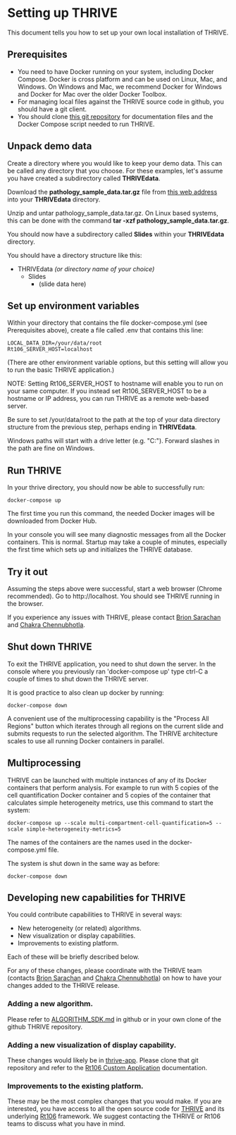 # Setting up THRIVE
This document tells you how to set up your own local installation of THRIVE.

## Prerequisites
* You need to have Docker running on your system, including Docker Compose.  Docker is cross platform and can be used on Linux, Mac, and Windows. On Windows and Mac, we recommend Docker for Windows and Docker for Mac over the older Docker Toolbox.
* For managing local files against the THRIVE source code in github, you should have a git client.
* You should clone [this git repository](https://github.com/thrive-itcr/thrive) for documentation files and the Docker Compose script needed to run THRIVE.  

## Unpack demo data
Create a directory where you would like to keep your demo data.  This can be called any directory that you choose.  For these examples, let's assume you have created a subdirectory called **THRIVEdata**.

Download the **pathology_sample_data.tar.gz** file from [this web address](https://pitt.box.com/shared/static/dkcp4fshs3qid258kyh1w497n2320fij.gz) into your **THRIVEdata** directory.

Unzip and untar pathology_sample_data.tar.gz.  On Linux based systems, this can be done with the command **tar -xzf pathology_sample_data.tar.gz**.

You should now have a subdirectory called **Slides** within your **THRIVEdata** directory.

You should have a directory structure like this:
* THRIVEdata *(or directory name of your choice)*
  - Slides
    - (slide data here)
    
## Set up environment variables

Within your directory that contains the file docker-compose.yml (see Prerequisites above),
 create a file called .env that contains this line:

```
LOCAL_DATA_DIR=/your/data/root
Rt106_SERVER_HOST=localhost
```

(There are other environment variable options, but this setting will allow you to run the basic THRIVE application.)

NOTE:  Setting Rt106_SERVER_HOST to hostname will enable you to run on your same computer.  If 
you instead set Rt106_SERVER_HOST to be a hostname or IP address, you can run THRIVE as a remote web-based server.

Be sure to set /your/data/root to the path at the top of your data directory structure from the previous step, perhaps ending in __THRIVEdata__.

Windows paths  will start with a drive letter (e.g. "C:").  Forward slashes in the path are fine on Windows. 

## Run THRIVE

In your thrive directory, you should now be able to successfully run:

```
docker-compose up
```

The first time you run this command, the needed Docker images will be downloaded from Docker Hub.

In your console you will see many diagnostic messages from all the Docker containers.  This is normal.
Startup may take a couple of minutes, especially the first time which sets up and initializes the THRIVE database.

## Try it out
Assuming the steps above were successful, start a web browser (Chrome recommended).  Go to http://localhost.  You should see THRIVE running in the browser.

If you experience any issues with THRIVE, please contact [Brion Sarachan](mailto:bsarachan@gmail.com) and [Chakra Chennubhotla](mailto:chakracs@pitt.edu).

## Shut down THRIVE

To exit the THRIVE application, you need to shut down the server.  In the console
where you previously ran 'docker-compose up' type ctrl-C a couple of times to 
shut down the THRIVE server.

It is good practice to also clean up docker by running:
```
docker-compose down
```
A convenient use of the multiprocessing capability is the "Process All Regions" button
which iterates through all regions on the current slide and submits requests to run
the selected algorithm.  The THRIVE architecture scales to use all running Docker containers
in parallel.

## Multiprocessing

THRIVE can be launched with multiple instances of any of its Docker containers that
perform analysis.  For example to run with 5 copies of the cell quantification
Docker container and 5 copies of the container that calculates simple heterogeneity
metrics, use this command to start the system:
```
docker-compose up --scale multi-compartment-cell-quantification=5 --scale simple-heterogeneity-metrics=5
```
The names of the containers are the names used in the docker-compose.yml file.

The system is shut down in the same way as before:
```
docker-compose down
```


## Developing new capabilities for THRIVE

You could contribute capabilities to THRIVE in several ways:
* New heterogeneity (or related) algorithms.
* New visualization or display capabilities.
* Improvements to existing platform.

Each of these will be briefly described below.

For any of these changes, please coordinate with the THRIVE team 
(contacts [Brion Sarachan](mailto:bsarachan@gmail.com) and [Chakra Chennubhotla](mailto:chakracs@pitt.edu)) on how to have your changes 
added to the THRIVE release.

### Adding a new algorithm.

Please refer to [ALGORITHM_SDK.md](https://github.com/thrive-itcr/thrive/blob/master/ALGORITHM_SDK.md) in github
or in your own clone of the github THRIVE repository.

### Adding a new visualization of display capability.

These changes would likely be in [thrive-app](https://github.com/thrive-itcr/thrive-app).
Please clone that git repository and refer to the 
[Rt106 Custom Application](https://github.com/rt106/rt106.github.io/blob/master/CUSTOM_APPLICATION_SDK.md) documentation.

### Improvements to the existing platform.

These may be the most complex changes that you would make.  If you are interested, you have
access to all the open source code for [THRIVE](https://github.com/thrive-itcr)
and its underlying [Rt106](https://github.com/rt106) framework.  We suggest contacting the
THRIVE or Rt106 teams to discuss what you have in mind.


